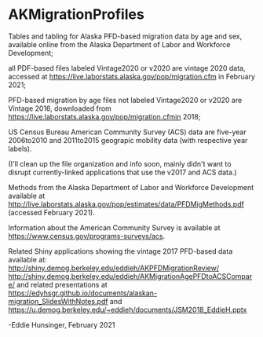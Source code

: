 # AKMigrationProfiles
Tables and tabling for Alaska PFD-based migration data by age and sex, available online from the Alaska Department of Labor and Workforce Development; 

all PDF-based files labeled Vintage2020 or v2020 are vintage 2020 data, accessed at https://live.laborstats.alaska.gov/pop/migration.cfm in February 2021; 
     
PFD-based migration by age files not labeled Vintage2020 or v2020 are Vintage 2016, downloaded from https://live.laborstats.alaska.gov/pop/migration.cfmin 2018; 
    
US Census Bureau American Community Survey (ACS) data are five-year 2006to2010 and 2011to2015 geograpic mobility data (with respective year labels).

(I'll clean up the file organization and info soon, mainly didn't want to disrupt currently-linked applications that use the v2017 and ACS data.)

Methods from the Alaska Department of Labor and Workforce Development available at http://live.laborstats.alaska.gov/pop/estimates/data/PFDMigMethods.pdf (accessed February 2021).

Information about the American Community Survey is available at https://www.census.gov/programs-surveys/acs. 

Related Shiny applications showing the vintage 2017 PFD-based data available at: 
  http://shiny.demog.berkeley.edu/eddieh/AKPFDMigrationReview/
  http://shiny.demog.berkeley.edu/eddieh/AKMigrationAgePFDtoACSCompare/
  and related presentations at https://edyhsgr.github.io/documents/alaskan-migration_SlidesWithNotes.pdf 
  and https://u.demog.berkeley.edu/~eddieh/documents/JSM2018_EddieH.pptx
  
-Eddie Hunsinger, February 2021

